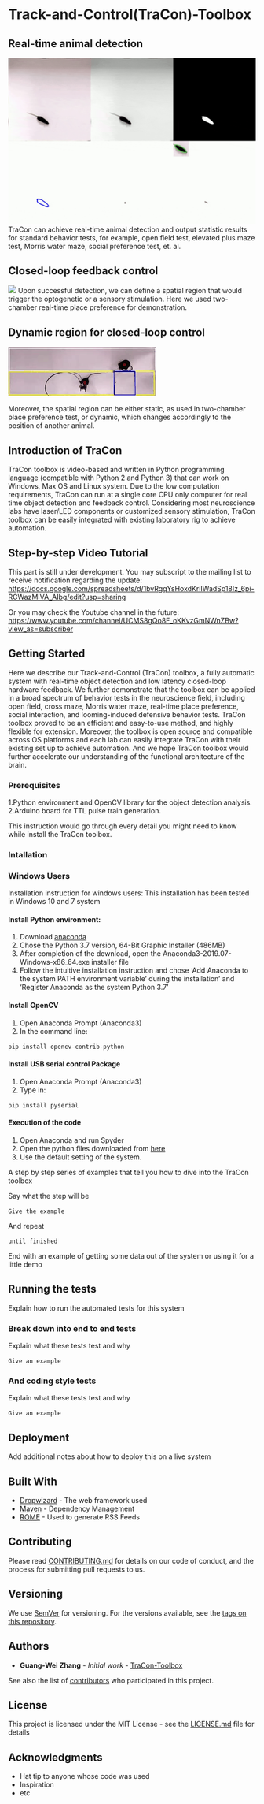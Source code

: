 # Track-and-Control(TraCon)-Toolbox
## Real-time animal detection
![](Gif_folder/demo_1.gif)
TraCon can achieve real-time animal detection and output statistic results for standard behavior tests, for example, open field test, elevated plus maze test, Morris water maze, social preference test, et. al.

## Closed-loop feedback control
![](Gif_folder/Demo_closedLoop.gif)
Upon successful detection, we can define a spatial region that would trigger the optogenetic or a sensory stimulation. Here we used two-chamber real-time place preference for demonstration.

## Dynamic region for closed-loop control
![](Gif_folder/demo_social.gif)

Moreover, the spatial region can be either static, as used in two-chamber place preference test, or dynamic, which changes accordingly to the position of another animal.    

## Introduction of TraCon

TraCon toolbox is video-based and written in Python programming language (compatible with Python 2 and Python 3) that can work on Windows, Max OS and Linux system. Due to the low computation requirements, TraCon can run at a single core CPU only computer for real time object detection and feedback control. Considering most neuroscience labs have laser/LED components or customized sensory stimulation, TraCon toolbox can be easily integrated with existing laboratory rig to achieve automation. 


## Step-by-step Video Tutorial
This part is still under development. You may subscript to the mailing list to receive notification regarding the update:
https://docs.google.com/spreadsheets/d/1bvRgqYsHoxdKriIWadSp18Iz_6pi-RCWazMIVA_AIbg/edit?usp=sharing

Or you may check the Youtube channel in the future:
https://www.youtube.com/channel/UCMS8gQo8F_oKKvzGmNWnZBw?view_as=subscriber


## Getting Started

Here we describe our Track-and-Control (TraCon) toolbox, a fully automatic system with real-time object detection and low latency closed-loop hardware feedback. We further demonstrate that the toolbox can be applied in a broad spectrum of behavior tests in the neuroscience field, including open field, cross maze, Morris water maze, real-time place preference, social interaction, and looming-induced defensive behavior tests. TraCon toolbox proved to be an efficient and easy-to-use method, and highly flexible for extension. Moreover, the toolbox is open source and compatible across OS platforms and each lab can easily integrate TraCon with their existing set up to achieve automation. And we hope TraCon toolbox would further accelerate our understanding of the functional architecture of the brain. 

### Prerequisites

1.Python environment and OpenCV library for the object detection analysis.
2.Arduino board for TTL pulse train generation.

This instruction would go through every detail you might need to know while install the TraCon toolbox.


### Intallation

### Windows Users
Installation instruction for windows users:
This installation has been tested in Windows 10 and 7 system

#### Install Python environment:
1.	Download [anaconda](www.anaconda.com/distribution/)
2.	Chose the Python 3.7 version, 64-Bit Graphic Installer (486MB)
3.	After completion of the download, open the Anaconda3-2019.07-Windows-x86_64.exe installer file
4.	Follow the intuitive installation instruction and chose ‘Add Anaconda to the system PATH environment variable’ during the installation’ and ‘Register Anaconda as the system Python 3.7’

#### Install OpenCV
1.	Open Anaconda Prompt (Anaconda3)
2.	In the command line:
```
pip install opencv-contrib-python
```
#### Install USB serial control Package
1.	Open Anaconda Prompt (Anaconda3)
2.	Type in:
```
pip install pyserial 
```
#### Execution of the code
1.	Open Anaconda and run Spyder
2.	Open the python files downloaded from [here](http://github.com/GuangWei-Zhang/TraCon-Toolbox/Python_scripts)
3.	Use the default setting of the system.



A step by step series of examples that tell you how to dive into the TraCon toolbox

Say what the step will be

```
Give the example
```

And repeat

```
until finished
```

End with an example of getting some data out of the system or using it for a little demo

## Running the tests

Explain how to run the automated tests for this system

### Break down into end to end tests

Explain what these tests test and why

```
Give an example
```

### And coding style tests

Explain what these tests test and why

```
Give an example
```

## Deployment

Add additional notes about how to deploy this on a live system

## Built With

* [Dropwizard](http://www.dropwizard.io/1.0.2/docs/) - The web framework used
* [Maven](https://maven.apache.org/) - Dependency Management
* [ROME](https://rometools.github.io/rome/) - Used to generate RSS Feeds

## Contributing

Please read [CONTRIBUTING.md](https://gist.github.com/PurpleBooth/b24679402957c63ec426) for details on our code of conduct, and the process for submitting pull requests to us.

## Versioning

We use [SemVer](http://semver.org/) for versioning. For the versions available, see the [tags on this repository](https://github.com/your/project/tags). 

## Authors

* **Guang-Wei Zhang** - *Initial work* - [TraCon-Toolbox](https://github.com/guangWei-Zhang/)

See also the list of [contributors](https://github.com/guangWei-Zhang/TraCon-Toolbox/contributors) who participated in this project.

## License

This project is licensed under the MIT License - see the [LICENSE.md](LICENSE.md) file for details

## Acknowledgments

* Hat tip to anyone whose code was used
* Inspiration
* etc
